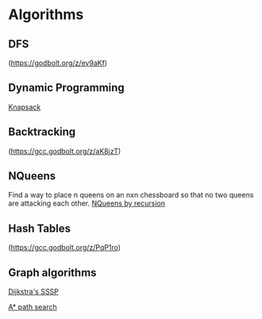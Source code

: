 # Algorithms

## DFS

(https://godbolt.org/z/ev9aKf)

## Dynamic Programming

[Knapsack](https://godbolt.org/z/7hWj3d)

## Backtracking

(https://gcc.godbolt.org/z/aK8jzT)

## NQueens

Find a way to place n queens on an nxn chessboard so that no two queens are attacking each other.
[NQueens by recursion](https://gcc.godbolt.org/z/PqP1ro)

## Hash Tables

(https://gcc.godbolt.org/z/PqP1ro)

## Graph algorithms

[Dijkstra's SSSP](https://gcc.godbolt.org/z/GP9xMa)

[A* path search](https://godbolt.org/z/fEffWc)
